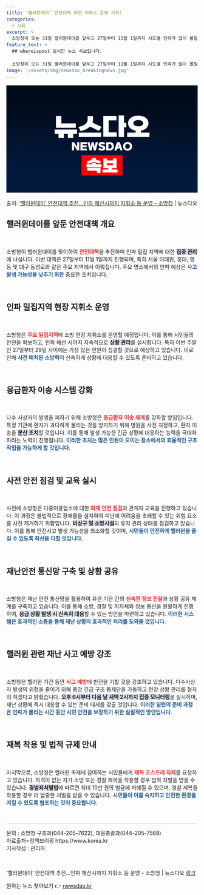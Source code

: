 ```yaml
---
title: ‘핼러윈데이’ 안전대책 마련 지휘소 운영 시작!
categories:
  - 사회
excerpt: >
  소방청이 오는 31일 핼러윈데이를 앞두고 27일부터 11월 1일까지 시도별 인파가 많이 몰릴 것으로 예상되는…
feature_text: >
  ## whereispost 실시간 뉴스 속보입니다.

  소방청이 오는 31일 핼러윈데이를 앞두고 27일부터 11월 1일까지 시도별 인파가 많이 몰릴 것으로 예상되는…
image: '/assets/img/newsdao_breakingnews.jpg'
---
```


![뉴스다오 속보](/assets/img/newsdao_breakingnews.jpg)

<p>출처: <a href="https://newsdao.kr/2314" rel="dofollow">‘핼러윈데이’ 안전대책 추진…인파 해산시까지 지휘소 등 운영 - 소방청</a> | 뉴스다오</p>

<h2 data-ke-size="size26">핼러윈데이를 앞둔 안전대책 개요</h2>

<p data-ke-size="size16">&nbsp;</p>

소방청이 핼러윈데이를 맞이하여 <b><span style="color: #ee2323;">안전대책</span></b>을 추진하며 인파 밀집 지역에 대한 <b><span style="background-color: #21538527;">집중 관리</span></b>에 나섭니다. 이번 대책은 27일부터 11월 1일까지 진행되며, 특히 서울 이태원, 홍대, 명동 및 대구 동성로와 같은 주요 지역에서 이뤄집니다. 주요 명소에서의 인파 예상은 <b><span style="color: #1a5490;">사고 발생 가능성을 낮추기 위한</span></b> 중요한 조치입니다.

<p data-ke-size="size16">&nbsp;</p>

<h2 data-ke-size="size26">인파 밀집지역 현장 지휘소 운영</h2>

<p data-ke-size="size16">&nbsp;</p>

소방청은 <b><span style="color: #ee2323;">주요 밀집지역</span></b>에 소방 현장 지휘소를 운영할 예정입니다. 이를 통해 시민들의 안전을 확보하고, 인파 해산 시까지 지속적으로 <b><span style="background-color: #21538527;">상황 관리</span></b>를 실시합니다. 특히 이번 주말인 27일부터 29일 사이에는 가장 많은 인원이 집결할 것으로 예상하고 있습니다. 이로 인해 <b><span style="color: #1a5490;">사전 배치된 소방력</span></b>이 신속하게 상황에 대응할 수 있도록 준비하고 있습니다.

<p data-ke-size="size16">&nbsp;</p>

<h2 data-ke-size="size26">응급환자 이송 시스템 강화</h2>

<p data-ke-size="size16">&nbsp;</p>

다수 사상자의 발생을 피하기 위해 소방청은 <b><span style="color: #ee2323;">응급환자 이송 체계</span></b>를 강화할 방침입니다. 특정 기관에 환자가 과다하게 몰리는 것을 방지하기 위해 병원을 사전 지정하고, 환자 이송을 <b><span style="background-color: #21538527;">분산 조치</span></b>할 것입니다. 이를 통해 발생 가능한 긴급 상황에 대응하는 능력을 극대화하려는 노력이 진행됩니다. <b><span style="color: #1a5490;">이러한 조치는 많은 인원이 모이는 장소에서의 효율적인 구조 작업을 가능하게 할 것입니다.</span></b>

<p data-ke-size="size16">&nbsp;</p>

<h2 data-ke-size="size26">사전 안전 점검 및 교육 실시</h2>

<p data-ke-size="size16">&nbsp;</p>

사전에 소방청은 다중이용업소에 대한 <b><span style="color: #ee2323;">화재 안전 점검</span></b>과 관계자 교육을 진행하고 있습니다. 이 과정은 불법적으로 장애물을 설치하여 피난에 어려움을 초래할 수 있는 위험 요소를 사전 제거하기 위함입니다. <b><span style="background-color: #21538527;">비상구 및 소방시설</span></b>의 유지 관리 상태를 점검하고 있습니다. 이를 통해 안전사고 발생 가능성을 최소화할 것이며, <b><span style="color: #1a5490;">시민들이 안전하게 핼러윈을 즐길 수 있도록 최선을 다할 것입니다.</span></b>

<p data-ke-size="size16">&nbsp;</p>

<h2 data-ke-size="size26">재난안전 통신망 구축 및 상황 공유</h2>

<p data-ke-size="size16">&nbsp;</p>

소방청은 재난 안전 통신망을 활용하여 유관 기관 간의 <b><span style="color: #ee2323;">신속한 정보 전달</span></b>과 상황 공유 체계를 구축하고 있습니다. 이를 통해 소방, 경찰 및 지자체와 정보 통신을 원활하게 진행하여, <b><span style="background-color: #21538527;">응급 상황 발생 시 신속히 대응</span></b>할 수 있는 방안을 마련하고 있습니다. <b><span style="color: #1a5490;">이러한 시스템은 효과적인 소통을 통해 재난 상황의 효과적인 처리를 도와줄 것입니다.</span></b>

<p data-ke-size="size16">&nbsp;</p>

<h2 data-ke-size="size26">핼러윈 관련 재난 사고 예방 강조</h2>

<p data-ke-size="size16">&nbsp;</p>

소방청은 핼러윈 기간 동안 <b><span style="color: #ee2323;">사고 예방</span></b>에 만전을 기할 것을 강조하고 있습니다. 다수사상자 발생의 위험을 줄이기 위해 중앙 긴급 구조 통제단을 가동하고 현장 상황 관리를 철저히 하겠다고 밝혔습니다. <b><span style="background-color: #21538527;">오후 6시부터 다음 날 새벽 2시까지 집중 모니터링</span></b>을 실시하며, 재난 상황에 즉시 대응할 수 있는 준비 태세를 갖출 것입니다. <b><span style="color: #1a5490;">이러한 일련의 준비 과정은 인파가 몰리는 시간 동안 시민 안전을 보장하기 위한 실질적인 방안입니다.</span></b>

<p data-ke-size="size16">&nbsp;</p>

<h2 data-ke-size="size26">재복 착용 및 법적 규제 안내</h2>

<p data-ke-size="size16">&nbsp;</p>

마지막으로, 소방청은 핼러윈 축제에 참여하는 시민들에게 <b><span style="color: #ee2323;">제복 코스프레 자제</span></b>를 요청하고 있습니다. 자격이 없는 자가 소방 또는 경찰 제복을 착용할 경우 법적 처벌을 받을 수 있습니다. <b><span style="background-color: #21538527;">경범죄처벌법</span></b>에 따르면 최대 10만 원의 벌금에 처해질 수 있으며, 경찰 제복을 착용할 경우 더 엄중한 처벌을 받을 수 있습니다. <b><span style="color: #1a5490;">시민들이 이를 숙지하고 안전한 환경을 지킬 수 있도록 협조하는 것이 중요합니다.</span></b>

<p data-ke-size="size16">&nbsp;</p> 

<hr style="height: 1px; border: none; background-color: #ccc;" />

<p data-ke-size="size16">문의 : 소방청 구조과(044-205-7622), 대응총괄과(044-205-7568)<br>자료출처=정책브리핑 https://www.korea.kr<br>기사작성 : 관리자</p>
<p data-ke-size="size16">&nbsp;</p>
<p data-ke-size="size16">‘핼러윈데이’ 안전대책 추진…인파 해산시까지 지휘소 등 운영 - 소방청 | 뉴스다오 <a href="https://newsdao.kr/2314">링크</a></p> 

원하는 뉴스 찾아보기 👉 <a href="https://newsdao.kr" rel="dofollow">newsdao.kr</a>


